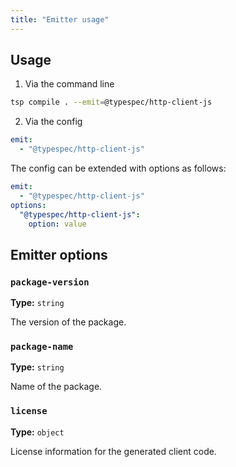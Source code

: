 ```yaml
---
title: "Emitter usage"
---
```


## Usage

1. Via the command line

```bash
tsp compile . --emit=@typespec/http-client-js
```

2. Via the config

```yaml
emit:
  - "@typespec/http-client-js"
```

The config can be extended with options as follows:

```yaml
emit:
  - "@typespec/http-client-js"
options:
  "@typespec/http-client-js":
    option: value
```

## Emitter options

### `package-version`

**Type:** `string`

The version of the package.

### `package-name`

**Type:** `string`

Name of the package.

### `license`

**Type:** `object`

License information for the generated client code.
